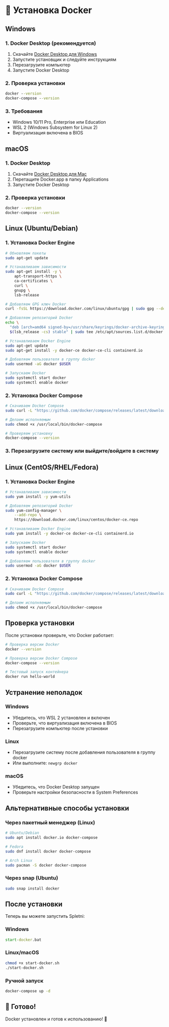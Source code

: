 # 🐳 Установка Docker

## Windows

### 1. Docker Desktop (рекомендуется)
1. Скачайте [Docker Desktop для Windows](https://www.docker.com/products/docker-desktop/)
2. Запустите установщик и следуйте инструкциям
3. Перезагрузите компьютер
4. Запустите Docker Desktop

### 2. Проверка установки
```cmd
docker --version
docker-compose --version
```

### 3. Требования
- Windows 10/11 Pro, Enterprise или Education
- WSL 2 (Windows Subsystem for Linux 2)
- Виртуализация включена в BIOS

## macOS

### 1. Docker Desktop
1. Скачайте [Docker Desktop для Mac](https://www.docker.com/products/docker-desktop/)
2. Перетащите Docker.app в папку Applications
3. Запустите Docker Desktop

### 2. Проверка установки
```bash
docker --version
docker-compose --version
```

## Linux (Ubuntu/Debian)

### 1. Установка Docker Engine
```bash
# Обновляем пакеты
sudo apt-get update

# Устанавливаем зависимости
sudo apt-get install -y \
    apt-transport-https \
    ca-certificates \
    curl \
    gnupg \
    lsb-release

# Добавляем GPG ключ Docker
curl -fsSL https://download.docker.com/linux/ubuntu/gpg | sudo gpg --dearmor -o /usr/share/keyrings/docker-archive-keyring.gpg

# Добавляем репозиторий Docker
echo \
  "deb [arch=amd64 signed-by=/usr/share/keyrings/docker-archive-keyring.gpg] https://download.docker.com/linux/ubuntu \
  $(lsb_release -cs) stable" | sudo tee /etc/apt/sources.list.d/docker.list > /dev/null

# Устанавливаем Docker Engine
sudo apt-get update
sudo apt-get install -y docker-ce docker-ce-cli containerd.io

# Добавляем пользователя в группу docker
sudo usermod -aG docker $USER

# Запускаем Docker
sudo systemctl start docker
sudo systemctl enable docker
```

### 2. Установка Docker Compose
```bash
# Скачиваем Docker Compose
sudo curl -L "https://github.com/docker/compose/releases/latest/download/docker-compose-$(uname -s)-$(uname -m)" -o /usr/local/bin/docker-compose

# Делаем исполняемым
sudo chmod +x /usr/local/bin/docker-compose

# Проверяем установку
docker-compose --version
```

### 3. Перезагрузите систему или выйдите/войдите в систему

## Linux (CentOS/RHEL/Fedora)

### 1. Установка Docker Engine
```bash
# Устанавливаем зависимости
sudo yum install -y yum-utils

# Добавляем репозиторий Docker
sudo yum-config-manager \
    --add-repo \
    https://download.docker.com/linux/centos/docker-ce.repo

# Устанавливаем Docker Engine
sudo yum install -y docker-ce docker-ce-cli containerd.io

# Запускаем Docker
sudo systemctl start docker
sudo systemctl enable docker

# Добавляем пользователя в группу docker
sudo usermod -aG docker $USER
```

### 2. Установка Docker Compose
```bash
# Скачиваем Docker Compose
sudo curl -L "https://github.com/docker/compose/releases/latest/download/docker-compose-$(uname -s)-$(uname -m)" -o /usr/local/bin/docker-compose

# Делаем исполняемым
sudo chmod +x /usr/local/bin/docker-compose
```

## Проверка установки

После установки проверьте, что Docker работает:

```bash
# Проверка версии Docker
docker --version

# Проверка версии Docker Compose
docker-compose --version

# Тестовый запуск контейнера
docker run hello-world
```

## Устранение неполадок

### Windows
- Убедитесь, что WSL 2 установлен и включен
- Проверьте, что виртуализация включена в BIOS
- Перезагрузите компьютер после установки

### Linux
- Перезагрузите систему после добавления пользователя в группу docker
- Или выполните: `newgrp docker`

### macOS
- Убедитесь, что Docker Desktop запущен
- Проверьте настройки безопасности в System Preferences

## Альтернативные способы установки

### Через пакетный менеджер (Linux)
```bash
# Ubuntu/Debian
sudo apt install docker.io docker-compose

# Fedora
sudo dnf install docker docker-compose

# Arch Linux
sudo pacman -S docker docker-compose
```

### Через snap (Ubuntu)
```bash
sudo snap install docker
```

## После установки

Теперь вы можете запустить Spletni:

### Windows
```cmd
start-docker.bat
```

### Linux/macOS
```bash
chmod +x start-docker.sh
./start-docker.sh
```

### Ручной запуск
```bash
docker-compose up -d
```

## 🎉 Готово!

Docker установлен и готов к использованию! 🚀
